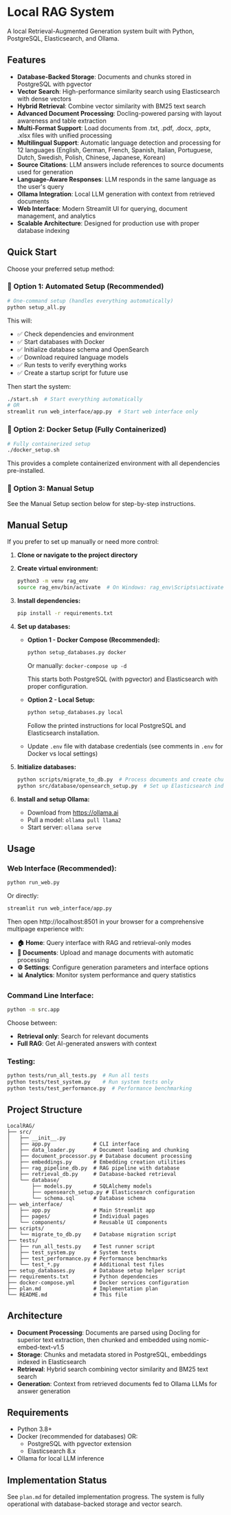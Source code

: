 # Local RAG System

A local Retrieval-Augmented Generation system built with Python, PostgreSQL, Elasticsearch, and Ollama.

## Features

- **Database-Backed Storage**: Documents and chunks stored in PostgreSQL with pgvector
- **Vector Search**: High-performance similarity search using Elasticsearch with dense vectors
- **Hybrid Retrieval**: Combine vector similarity with BM25 text search
- **Advanced Document Processing**: Docling-powered parsing with layout awareness and table extraction
- **Multi-Format Support**: Load documents from .txt, .pdf, .docx, .pptx, .xlsx files with unified processing
- **Multilingual Support**: Automatic language detection and processing for 12 languages (English, German, French, Spanish, Italian, Portuguese, Dutch, Swedish, Polish, Chinese, Japanese, Korean)
- **Source Citations**: LLM answers include references to source documents used for generation
- **Language-Aware Responses**: LLM responds in the same language as the user's query
- **Ollama Integration**: Local LLM generation with context from retrieved documents
- **Web Interface**: Modern Streamlit UI for querying, document management, and analytics
- **Scalable Architecture**: Designed for production use with proper database indexing

## Quick Start

Choose your preferred setup method:

### 🚀 Option 1: Automated Setup (Recommended)
```bash
# One-command setup (handles everything automatically)
python setup_all.py
```
This will:
- ✅ Check dependencies and environment
- ✅ Start databases with Docker
- ✅ Initialize database schema and OpenSearch
- ✅ Download required language models
- ✅ Run tests to verify everything works
- ✅ Create a startup script for future use

Then start the system:
```bash
./start.sh  # Start everything automatically
# OR
streamlit run web_interface/app.py  # Start web interface only
```

### 🐳 Option 2: Docker Setup (Fully Containerized)
```bash
# Fully containerized setup
./docker_setup.sh
```
This provides a complete containerized environment with all dependencies pre-installed.

### 🔧 Option 3: Manual Setup
See the Manual Setup section below for step-by-step instructions.

## Manual Setup

If you prefer to set up manually or need more control:

1. **Clone or navigate to the project directory**

2. **Create virtual environment:**
   ```bash
   python3 -m venv rag_env
   source rag_env/bin/activate  # On Windows: rag_env\Scripts\activate
   ```

3. **Install dependencies:**
   ```bash
   pip install -r requirements.txt
   ```

4. **Set up databases:**
    - **Option 1 - Docker Compose (Recommended):**
      ```bash
      python setup_databases.py docker
      ```
      Or manually: `docker-compose up -d`

      This starts both PostgreSQL (with pgvector) and Elasticsearch with proper configuration.

    - **Option 2 - Local Setup:**
      ```bash
      python setup_databases.py local
      ```
      Follow the printed instructions for local PostgreSQL and Elasticsearch installation.

    - Update `.env` file with database credentials (see comments in `.env` for Docker vs local settings)

5. **Initialize databases:**
    ```bash
    python scripts/migrate_to_db.py  # Process documents and create chunks/embeddings
    python src/database/opensearch_setup.py  # Set up Elasticsearch indices
    ```

6. **Install and setup Ollama:**
   - Download from https://ollama.ai
   - Pull a model: `ollama pull llama2`
   - Start server: `ollama serve`

## Usage

### Web Interface (Recommended):
```bash
python run_web.py
```
Or directly:
```bash
streamlit run web_interface/app.py
```
Then open http://localhost:8501 in your browser for a comprehensive multipage experience with:
- **🏠 Home**: Query interface with RAG and retrieval-only modes
- **📁 Documents**: Upload and manage documents with automatic processing
- **⚙️ Settings**: Configure generation parameters and interface options
- **📊 Analytics**: Monitor system performance and query statistics

### Command Line Interface:
```bash
python -m src.app
```

Choose between:
- **Retrieval only**: Search for relevant documents
- **Full RAG**: Get AI-generated answers with context

### Testing:
```bash
python tests/run_all_tests.py  # Run all tests
python tests/test_system.py    # Run system tests only
python tests/test_performance.py  # Performance benchmarking
```

## Project Structure

```
LocalRAG/
├── src/
│   ├── __init__.py
│   ├── app.py              # CLI interface
│   ├── data_loader.py      # Document loading and chunking
│   ├── document_processor.py # Database document processing
│   ├── embeddings.py       # Embedding creation utilities
│   ├── rag_pipeline_db.py  # RAG pipeline with database
│   ├── retrieval_db.py     # Database-backed retrieval
│   └── database/
│       ├── models.py       # SQLAlchemy models
│       ├── opensearch_setup.py # Elasticsearch configuration
│       └── schema.sql      # Database schema
├── web_interface/
│   ├── app.py              # Main Streamlit app
│   ├── pages/              # Individual pages
│   └── components/         # Reusable UI components
├── scripts/
│   └── migrate_to_db.py    # Database migration script
├── tests/
│   ├── run_all_tests.py    # Test runner script
│   ├── test_system.py      # System tests
│   ├── test_performance.py # Performance benchmarks
│   └── test_*.py           # Additional test files
├── setup_databases.py      # Database setup helper script
├── requirements.txt        # Python dependencies
├── docker-compose.yml      # Docker services configuration
├── plan.md                 # Implementation plan
└── README.md               # This file
```

## Architecture

- **Document Processing**: Documents are parsed using Docling for superior text extraction, then chunked and embedded using nomic-embed-text-v1.5
- **Storage**: Chunks and metadata stored in PostgreSQL, embeddings indexed in Elasticsearch
- **Retrieval**: Hybrid search combining vector similarity and BM25 text search
- **Generation**: Context from retrieved documents fed to Ollama LLMs for answer generation

## Requirements

- Python 3.8+
- Docker (recommended for databases) OR:
  - PostgreSQL with pgvector extension
  - Elasticsearch 8.x
- Ollama for local LLM inference

## Implementation Status

See `plan.md` for detailed implementation progress. The system is fully operational with database-backed storage and vector search.